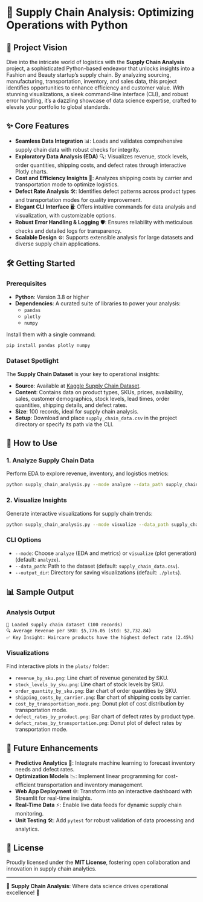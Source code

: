 # 🚚 Supply Chain Analysis: Optimizing Operations with Python

## 🌟 Project Vision
Dive into the intricate world of logistics with the **Supply Chain Analysis** project, a sophisticated Python-based endeavor that unlocks insights into a Fashion and Beauty startup’s supply chain. By analyzing sourcing, manufacturing, transportation, inventory, and sales data, this project identifies opportunities to enhance efficiency and customer value. With stunning visualizations, a sleek command-line interface (CLI), and robust error handling, it’s a dazzling showcase of data science expertise, crafted to elevate your portfolio to global standards.

## ✨ Core Features
- **Seamless Data Integration** 📊: Loads and validates comprehensive supply chain data with robust checks for integrity.
- **Exploratory Data Analysis (EDA)** 🔍: Visualizes revenue, stock levels, order quantities, shipping costs, and defect rates through interactive Plotly charts.
- **Cost and Efficiency Insights** 💸: Analyzes shipping costs by carrier and transportation mode to optimize logistics.
- **Defect Rate Analysis** 🛠️: Identifies defect patterns across product types and transportation modes for quality improvement.
- **Elegant CLI Interface** 🖥️: Offers intuitive commands for data analysis and visualization, with customizable options.
- **Robust Error Handling & Logging** 🛡️: Ensures reliability with meticulous checks and detailed logs for transparency.
- **Scalable Design** ⚙️: Supports extensible analysis for large datasets and diverse supply chain applications.

## 🛠️ Getting Started

### Prerequisites
- **Python**: Version 3.8 or higher
- **Dependencies**: A curated suite of libraries to power your analysis:
  - `pandas`
  - `plotly`
  - `numpy`

Install them with a single command:
```bash
pip install pandas plotly numpy
```

### Dataset Spotlight
The **Supply Chain Dataset** is your key to operational insights:
- **Source**: Available at [Kaggle Supply Chain Dataset](https://www.kaggle.com/datasets/shashwatwork/dataco-smart-supply-chain-for-big-data-analysis).
- **Content**: Contains data on product types, SKUs, prices, availability, sales, customer demographics, stock levels, lead times, order quantities, shipping details, and defect rates.
- **Size**: 100 records, ideal for supply chain analysis.
- **Setup**: Download and place `supply_chain_data.csv` in the project directory or specify its path via the CLI.

## 🎉 How to Use

### 1. Analyze Supply Chain Data
Perform EDA to explore revenue, inventory, and logistics metrics:
```bash
python supply_chain_analysis.py --mode analyze --data_path supply_chain_data.csv
```

### 2. Visualize Insights
Generate interactive visualizations for supply chain trends:
```bash
python supply_chain_analysis.py --mode visualize --data_path supply_chain_data.csv
```

### CLI Options
- `--mode`: Choose `analyze` (EDA and metrics) or `visualize` (plot generation) (default: `analyze`).
- `--data_path`: Path to the dataset (default: `supply_chain_data.csv`).
- `--output_dir`: Directory for saving visualizations (default: `./plots`).

## 📊 Sample Output

### Analysis Output
```
🌟 Loaded supply chain dataset (100 records)
🔍 Average Revenue per SKU: $5,776.05 (std: $2,732.84)
✅ Key Insight: Haircare products have the highest defect rate (2.45%)
```

### Visualizations
Find interactive plots in the `plots/` folder:
- `revenue_by_sku.png`: Line chart of revenue generated by SKU.
- `stock_levels_by_sku.png`: Line chart of stock levels by SKU.
- `order_quantity_by_sku.png`: Bar chart of order quantities by SKU.
- `shipping_costs_by_carrier.png`: Bar chart of shipping costs by carrier.
- `cost_by_transportation_mode.png`: Donut plot of cost distribution by transportation mode.
- `defect_rates_by_product.png`: Bar chart of defect rates by product type.
- `defect_rates_by_transportation.png`: Donut plot of defect rates by transportation mode.

## 🌈 Future Enhancements
- **Predictive Analytics** 🚀: Integrate machine learning to forecast inventory needs and defect rates.
- **Optimization Models** 📉: Implement linear programming for cost-efficient transportation and inventory management.
- **Web App Deployment** 🌐: Transform into an interactive dashboard with Streamlit for real-time insights.
- **Real-Time Data** ⚡: Enable live data feeds for dynamic supply chain monitoring.
- **Unit Testing** 🛠️: Add `pytest` for robust validation of data processing and analytics.

## 📜 License
Proudly licensed under the **MIT License**, fostering open collaboration and innovation in supply chain analytics.

---

🌟 **Supply Chain Analysis**: Where data science drives operational excellence! 🌟